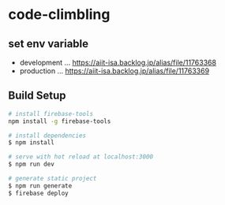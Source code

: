 # code-climbling
## set env variable
- development ... https://aiit-isa.backlog.jp/alias/file/11763368
- production ... https://aiit-isa.backlog.jp/alias/file/11763369

## Build Setup
``` bash
# install firebase-tools
npm install -g firebase-tools

# install dependencies
$ npm install

# serve with hot reload at localhost:3000
$ npm run dev

# generate static project
$ npm run generate
$ firebase deploy
```
